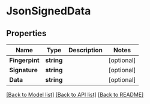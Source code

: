 # JsonSignedData

## Properties

Name | Type | Description | Notes
------------ | ------------- | ------------- | -------------
**Fingerpint** | **string** |  | [optional] 
**Signature** | **string** |  | [optional] 
**Data** | **string** |  | [optional] 

[[Back to Model list]](../README.md#documentation-for-models) [[Back to API list]](../README.md#documentation-for-api-endpoints) [[Back to README]](../README.md)


